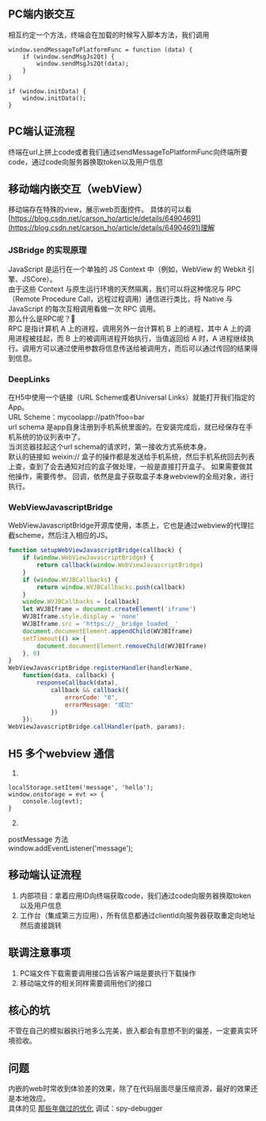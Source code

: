 ## PC端内嵌交互
相互约定一个方法，终端会在加载的时候写入脚本方法，我们调用

``` 
window.sendMessageToPlatformFunc = function (data) {
    if (window.sendMsgJs2Qt) {
        window.sendMsgJs2Qt(data);
    }
}

if (window.initData) {
    window.initData();
}
```

## PC端认证流程

终端在url上拼上code或者我们通过sendMessageToPlatformFunc向终端所要code，通过code向服务器换取token以及用户信息

## 移动端内嵌交互（webView）

移动端存在特殊的view，展示web页面控件。
具体的可以看[https://blog.csdn.net/carson_ho/article/details/64904691](https://blog.csdn.net/carson_ho/article/details/64904691)理解   
### JSBridge 的实现原理     
JavaScript 是运行在一个单独的 JS Context 中（例如，WebView 的 Webkit 引擎、JSCore）。       
由于这些 Context 与原生运行环境的天然隔离，我们可以将这种情况与 RPC（Remote Procedure Call，远程过程调用）通信进行类比，将 Native 与 JavaScript 的每次互相调用看做一次 RPC 调用。       
那么什么是RPC呢？🙉            
RPC 是指计算机 A 上的进程，调用另外一台计算机 B 上的进程，其中 A 上的调用进程被挂起，而 B 上的被调用进程开始执行，当值返回给 A 时，A 进程继续执行。调用方可以通过使用参数将信息传送给被调用方，而后可以通过传回的结果得到信息。     
### DeepLinks   
在H5中使用一个链接（URL Scheme或者Universal Links）就能打开我们指定的App。  
URL Scheme：mycoolapp://path?foo=bar        
url schema 是app自身注册到手机系统里面的。在安装完成后，就已经保存在手机系统的协议列表中了。    
当浏览器挂起这个url schema的请求时，第一接收方式系统本身。  
默认的链接如 weixin:// 盒子的操作都是发送给手机系统，然后手机系统回去列表上查，查到了会去通知对应的盒子做处理，一般是直接打开盒子。
如果需要做其他操作，需要传参。
回调，依然是盒子获取盒子本身webview的全局对象，进行执行。   
### WebViewJavascriptBridge      
WebViewJavascriptBridge开源库使用，本质上，它也是通过webview的代理拦截scheme，然后注入相应的JS。    
``` js
function setupWebViewJavascriptBridge(callback) {
    if (window.WebViewJavascriptBridge) {
        return callback(window.WebViewJavascriptBridge)
    }
    if (window.WVJBCallbacks) {
        return window.WVJBCallbacks.push(callback)
    }
    window.WVJBCallbacks = [callback]
    let WVJBIframe = document.createElement('iframe')
    WVJBIframe.style.display = 'none'
    WVJBIframe.src = 'https://__bridge_loaded__'
    document.documentElement.appendChild(WVJBIframe)
    setTimeout(() => {
        document.documentElement.removeChild(WVJBIframe)
    }, 0)
}
WebViewJavascriptBridge.registerHandler(handlerName,
    function(data, callback) {
        responseCallback(data),
            callback && callback({
                errorCode: "0",
                errorMessage: "成功"
            })
    });
WebViewJavascriptBridge.callHandler(path, params);
```

## H5 多个webview 通信  

1.  

``` 
localStorage.setItem('message', 'hello');
window.onstorage = evt => {
    console.log(evt);
}
```

2.  

postMessage 方法  
window.addEventListener('message'); 

## 移动端认证流程

1. 内部项目：拿着应用ID向终端获取code，我们通过code向服务器换取token以及用户信息  
2. 工作台（集成第三方应用），所有信息都通过clientId向服务器获取重定向地址然后直接跳转  

## 联调注意事项

1. PC端文件下载需要调用接口告诉客户端是要执行下载操作  
2. 移动端文件的相关同样需要调用他们的接口  

## 核心的坑

不管在自己的模拟器执行地多么完美，嵌入都会有意想不到的偏差，一定要真实环境验收。 

## 问题  

内嵌的web时常收到体验差的效果，除了在代码层面尽量压缩资源，最好的效果还是本地效应。  
具体的见 [那些年做过的优化](/guide/promto.html) 
调试：spy-debugger

